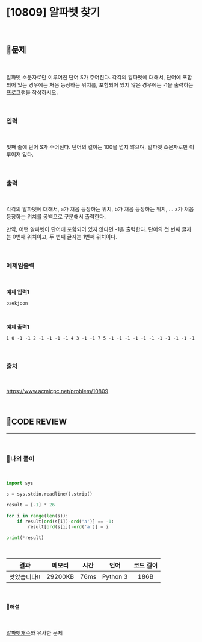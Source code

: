 # [10809] 알파벳 찾기

<br/>

## **📝문제**

<br/>

알파벳 소문자로만 이루어진 단어 S가 주어진다. 각각의 알파벳에 대해서, 단어에 포함되어 있는 경우에는 처음 등장하는 위치를, 포함되어 있지 않은 경우에는 -1을 출력하는 프로그램을 작성하시오.

<br/>

### **입력**

<br/>

첫째 줄에 단어 S가 주어진다. 단어의 길이는 100을 넘지 않으며, 알파벳 소문자로만 이루어져 있다.

<br/>

### **출력**

<br/>

각각의 알파벳에 대해서, a가 처음 등장하는 위치, b가 처음 등장하는 위치, ... z가 처음 등장하는 위치를 공백으로 구분해서 출력한다.

만약, 어떤 알파벳이 단어에 포함되어 있지 않다면 -1을 출력한다. 단어의 첫 번째 글자는 0번째 위치이고, 두 번째 글자는 1번째 위치이다.

<br/>

### **예제입출력**

<br/>

**예제 입력1**

```
baekjoon
```

<br/>

**예제 출력1**

```
1 0 -1 -1 2 -1 -1 -1 -1 4 3 -1 -1 7 5 -1 -1 -1 -1 -1 -1 -1 -1 -1 -1 -1
```

<br/>

### **출처**

<br/>

https://www.acmicpc.net/problem/10809

<br/>

## **🧐CODE REVIEW**
***

<br/>

### **🧾나의 풀이**

<br/>

```python
import sys

s = sys.stdin.readline().strip()

result = [-1] * 26

for i in range(len(s)):
    if result[ord(s[i])-ord('a')] == -1:
        result[ord(s[i])-ord('a')] = i

print(*result)
```

<br/>

결과	| 메모리 |	시간 |	언어 |	코드 길이 
:----:|:-----:|:-----:|:-----:|:--------:
맞았습니다!! |	29200KB | 76ms | Python 3 | 186B

<br/>

#### **📝해설**

<br/>

[알파벳개수](/problem/10808_알파벳개수.md)와 유사한 문제

<br/>
